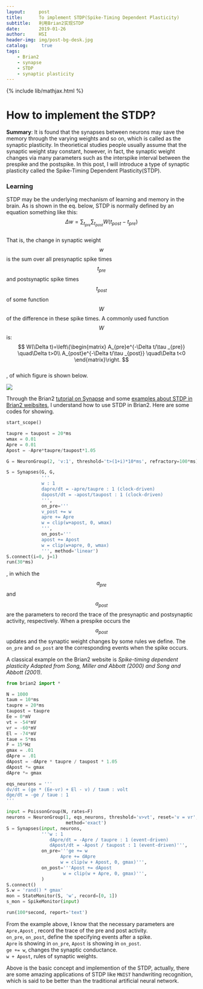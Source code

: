```yaml
---
layout:     post
title:      To implement STDP(Spike-Timing Dependent Plasticity)
subtitle:   利用Brian2实现STDP
date:       2019-01-26
author:     HSI
header-img: img/post-bg-desk.jpg
catalog: 	 true
tags:
    - Brian2
    - synapse
    - STDP
    - synaptic plasticity
---
```

{% include lib/mathjax.html %}

How to implement the STDP?
===

**Summary**: It is found that the synapses between neurons may save the memory through the varying weights and so on, which is called as
the synaptic plasticity. In theorietical studies people usually assume that the synaptic weight stay constant, however, in fact, the 
synaptic weight changes via many parameters such as the interspike interval between the prespike and the postspike. In this post, I will 
introduce a type of synaptic plasticity called the Spike-Timing Dependent Plasticity(STDP).
### Learning 
STDP may be the underlying mechanism of learning and memory in the brain. As is shown in the eq. below, STDP is normally defined by an 
equation something like this:<br>
$$\Delta w = \sum_{t_{pre}}\sum_{t_{post}}W(t_{post}-t_{pre})$$ <br>
That is, the change in synaptic weight $$w$$ is the sum over all presynaptic spike times $$t_{pre}$$ and postsynaptic spike times 
$$t_{post}$$ of some function $$W$$ of the difference in these spike times. A commonly used function $$W$$ is:<br>
$$
W(\Delta t)=\left\{\begin{matrix}
A_{pre}e^{-\Delta t/\tau _{pre}} \quad\Delta t>0\\ 
A_{post}e^{-\Delta t/\tau _{post}} \quad\Delta t<0
\end{matrix}\right.
$$<br>
, of which figure is shown below.

![](https://github.com/HardworkingChris/Brian2_Learning/raw/master/3-synapse/STDP.jpg)  

Through the Brian2 [tutorial on Synapse](https://brian2.readthedocs.io/en/stable/resources/tutorials/2-intro-to-brian-synapses.html) and
some [examples about STDP in Brian2 weibsites](https://brian2.readthedocs.io/en/stable/examples/synapses.STDP.html), I understand how to 
use STDP in Brian2.
Here are some codes for showing.
```py
start_scope()

taupre = taupost = 20*ms
wmax = 0.01
Apre = 0.01
Apost = -Apre*taupre/taupost*1.05

G = NeuronGroup(2, 'v:1', threshold='t>(1+i)*10*ms', refractory=100*ms)

S = Synapses(G, G,
             '''
             w : 1
             dapre/dt = -apre/taupre : 1 (clock-driven)
             dapost/dt = -apost/taupost : 1 (clock-driven)
             ''',
             on_pre='''
             v_post += w
             apre += Apre
             w = clip(w+apost, 0, wmax)
             ''',
             on_post='''
             apost += Apost
             w = clip(w+apre, 0, wmax)
             ''', method='linear')
S.connect(i=0, j=1)
run(30*ms)
```
, in which the $$a_{pre}$$ and $$a_{post}$$ are the parameters to record the trace of the presynaptic and postsynaptic activity, 
respectively. When a prespike occurs the $$a_{post}$$ updates and the synaptic weight changes by some rules we define.
The `on_pre` and `on_post` are the corresponding events when the spike occurs.

A classical example on the Brian2 website is 
_Spike-timing dependent plasticity Adapted from Song, Miller and Abbott (2000) and Song and Abbott (2001)._
```py
from brian2 import *

N = 1000
taum = 10*ms
taupre = 20*ms
taupost = taupre
Ee = 0*mV
vt = -54*mV
vr = -60*mV
El = -74*mV
taue = 5*ms
F = 15*Hz
gmax = .01
dApre = .01
dApost = -dApre * taupre / taupost * 1.05
dApost *= gmax
dApre *= gmax

eqs_neurons = '''
dv/dt = (ge * (Ee-vr) + El - v) / taum : volt
dge/dt = -ge / taue : 1
'''

input = PoissonGroup(N, rates=F)
neurons = NeuronGroup(1, eqs_neurons, threshold='v>vt', reset='v = vr',
                      method='exact')
S = Synapses(input, neurons,
             '''w : 1
                dApre/dt = -Apre / taupre : 1 (event-driven)
                dApost/dt = -Apost / taupost : 1 (event-driven)''',
             on_pre='''ge += w
                    Apre += dApre
                    w = clip(w + Apost, 0, gmax)''',
             on_post='''Apost += dApost
                     w = clip(w + Apre, 0, gmax)''',
             )
S.connect()
S.w = 'rand() * gmax'
mon = StateMonitor(S, 'w', record=[0, 1])
s_mon = SpikeMonitor(input)

run(100*second, report='text')
```
From the example above, I know that the necessary parameters are <br>
`Apre,Apost` , record the trace of the pre and post activity.<br>
`on_pre`, `on_post`, define the specifying events after a spike.<br>
`Apre` is showing in `on_pre`, `Apost` is showing in `on_post`. <br>
`ge += w`, changes the synaptic conductance.<br>
`w + Apost`, rules of synaptic weights.

Above is the basic concept and implemention of the STDP, actually, there are some amazing applications of STDP like `MNIST` 
handwriting recognition, which is said to be better than the traditional artificial neural network.
